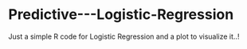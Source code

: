 # Predictive---Logistic-Regression
Just a simple R code for Logistic Regression and a plot to visualize it..!

